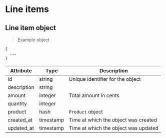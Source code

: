 # Line items

## Line item object

> Example object

```json
{
  ...
}
```

| Attribute  | Type     | Description |
| ---------- | -------- | ------------|
| id          | string   | Unique identifier for the object |
| description | string   | |
| amount      | integer  | Total amount in cents |
| quantity    | integer  |  |
| product     | hash     | `Product` object |
| created_at  | timestamp | Time at which the object was created |
| updated_at  | timestamp | Time at which the object was updated |

